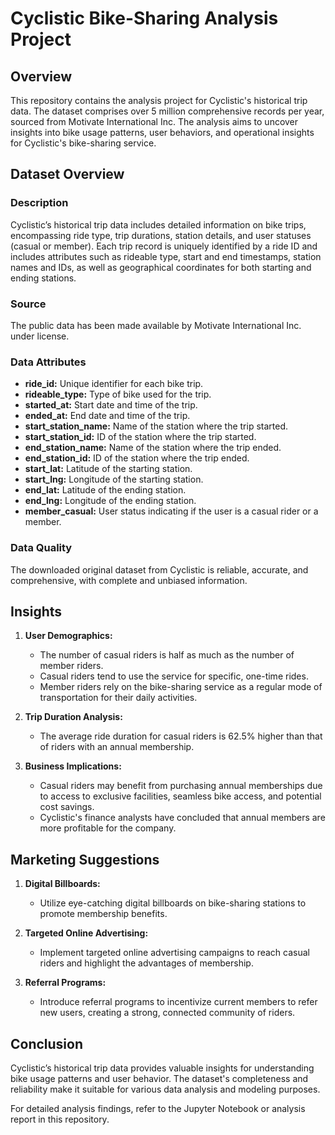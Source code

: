 # Cyclistic Bike-Sharing Analysis Project

## Overview

This repository contains the analysis project for Cyclistic's historical trip data. The dataset comprises over 5 million comprehensive records per year, sourced from Motivate International Inc. The analysis aims to uncover insights into bike usage patterns, user behaviors, and operational insights for Cyclistic's bike-sharing service.

## Dataset Overview

### Description

Cyclistic’s historical trip data includes detailed information on bike trips, encompassing ride type, trip durations, station details, and user statuses (casual or member). Each trip record is uniquely identified by a ride ID and includes attributes such as rideable type, start and end timestamps, station names and IDs, as well as geographical coordinates for both starting and ending stations.

### Source

The public data has been made available by Motivate International Inc. under license.

### Data Attributes

- **ride_id:** Unique identifier for each bike trip.
- **rideable_type:** Type of bike used for the trip.
- **started_at:** Start date and time of the trip.
- **ended_at:** End date and time of the trip.
- **start_station_name:** Name of the station where the trip started.
- **start_station_id:** ID of the station where the trip started.
- **end_station_name:** Name of the station where the trip ended.
- **end_station_id:** ID of the station where the trip ended.
- **start_lat:** Latitude of the starting station.
- **start_lng:** Longitude of the starting station.
- **end_lat:** Latitude of the ending station.
- **end_lng:** Longitude of the ending station.
- **member_casual:** User status indicating if the user is a casual rider or a member.

### Data Quality

The downloaded original dataset from Cyclistic is reliable, accurate, and comprehensive, with complete and unbiased information.

## Insights

1. **User Demographics:**
    - The number of casual riders is half as much as the number of member riders.
    - Casual riders tend to use the service for specific, one-time rides.
    - Member riders rely on the bike-sharing service as a regular mode of transportation for their daily activities.
    
2. **Trip Duration Analysis:**
    - The average ride duration for casual riders is 62.5% higher than that of riders with an annual membership.
    
3. **Business Implications:**
    - Casual riders may benefit from purchasing annual memberships due to access to exclusive facilities, seamless bike access, and potential cost savings.
    - Cyclistic's finance analysts have concluded that annual members are more profitable for the company.

## Marketing Suggestions

1. **Digital Billboards:**
    - Utilize eye-catching digital billboards on bike-sharing stations to promote membership benefits.
    
2. **Targeted Online Advertising:**
    - Implement targeted online advertising campaigns to reach casual riders and highlight the advantages of membership.
    
3. **Referral Programs:**
    - Introduce referral programs to incentivize current members to refer new users, creating a strong, connected community of riders.


## Conclusion

Cyclistic’s historical trip data provides valuable insights for understanding bike usage patterns and user behavior. The dataset's completeness and reliability make it suitable for various data analysis and modeling purposes.

For detailed analysis findings, refer to the Jupyter Notebook or analysis report in this repository.
